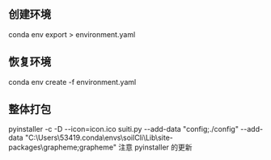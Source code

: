 <!--
 * @Author: Mr.Car
 * @Date: 2024-01-24 10:31:16
-->

## 创建环境
conda env export > environment.yaml

## 恢复环境
conda env create -f environment.yaml

## 整体打包
pyinstaller -c -D --icon=icon.ico suiti.py --add-data "config;./config" --add-data "C:\Users\53419\.conda\envs\soilCli\Lib\site-packages\grapheme;grapheme"
注意 pyinstaller 的更新